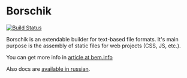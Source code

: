 # Borschik
[![Build Status](https://secure.travis-ci.org/bem/borschik.png?branch=master)](http://travis-ci.org/bem/borschik)

Borschik is an extendable builder for text-based file formats.
It's main purpose is the assembly of static files for web projects (CSS, JS, etc.).

You can get more info in [article at bem.info](http://bem.info/articles/borschik)

Also docs are [available in russian](README.ru.md).

<!-- Yandex.Metrika counter -->
<img src="https://mc.yandex.ru/watch/12831025" style="position:absolute; left:-9999px;" alt="" />
<!-- /Yandex.Metrika counter -->
